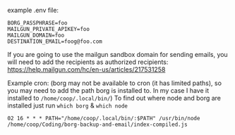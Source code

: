 example .env file:

```
BORG_PASSPHRASE=foo
MAILGUN_PRIVATE_APIKEY=foo
MAILGUN_DOMAIN=foo
DESTINATION_EMAIL=foog@foo.com

```

If you are going to use the mailgun sandbox domain for sending emails, you will need to add the recipients as authorized recipients: https://help.mailgun.com/hc/en-us/articles/217531258


Example cron:
(borg may not be available to cron (it has limited paths), so you may need to add the path borg is installed to. In my case I have it installed to `/home/coop/.local/bin/`)
To find out where node and borg are installed just run `which borg` & `which node`

```
02 16 * * * PATH="/home/coop/.local/bin/:$PATH" /usr/bin/node /home/coop/Coding/borg-backup-and-email/index-compiled.js
```

